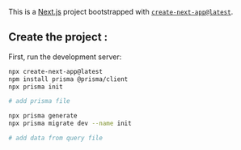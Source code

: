 This is a [Next.js](https://nextjs.org) project bootstrapped with [`create-next-app@latest`](https://nextjs.org/docs/app/api-reference/cli/create-next-app).

## Create the project :

First, run the development server:

```bash
npx create-next-app@latest
npm install prisma @prisma/client
npx prisma init

# add prisma file 

npx prisma generate
npx prisma migrate dev --name init

# add data from query file
```
